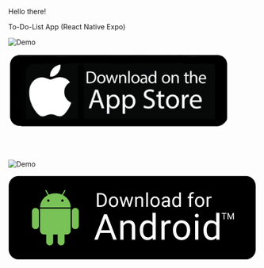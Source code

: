 Hello there!

To-Do-List App (React Native Expo)

![Demo](https://user-images.githubusercontent.com/150369058/283982971-34158411-e306-4ba4-95d0-1f314ce2bc39.gif)

[![download on app store logo](./assets/download%20iOS%20logo.png)](https://apps.apple.com/us/app/to-do-list-strike-delete/id6474139312)

<br/>

<br/>

![Demo](https://user-images.githubusercontent.com/150369058/283984372-0b0337ad-ff5c-4834-8f19-2fa2a63c684b.gif)

[![Download android app logo](./assets/download-for-android.jpeg)](https://expo.dev/artifacts/eas/k2b7VRZFKZkZcfdZr9o2LQ.apk)
